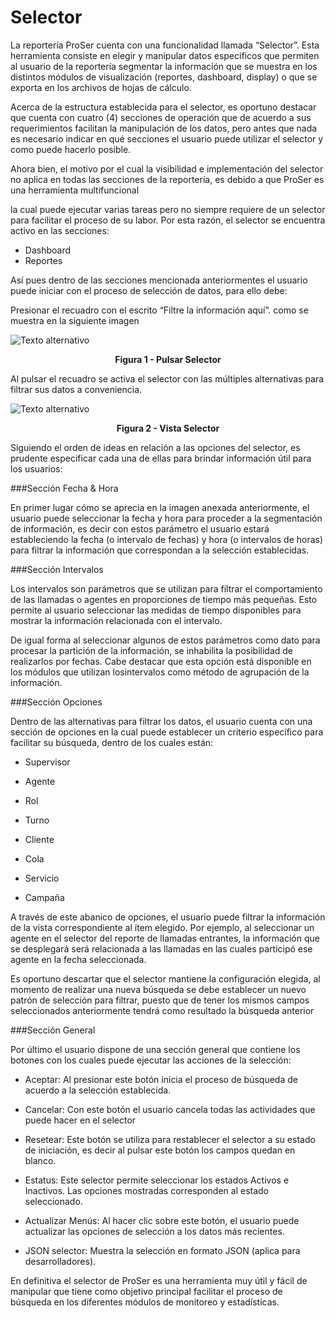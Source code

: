 <justify>

# Selector

La reportería ProSer cuenta con una funcionalidad llamada “Selector”. Esta herramienta
consiste en elegir y manipular datos específicos que permiten al usuario de la reportería
segmentar la información que se muestra en los distintos módulos de visualización (reportes,
dashboard, display) o que se exporta en los archivos de hojas de cálculo.

Acerca de la estructura establecida para el selector, es oportuno destacar que cuenta
con cuatro (4) secciones de operación que de acuerdo a sus requerimientos facilitan la
manipulación de los datos, pero antes que nada es necesario indicar en qué secciones el
usuario puede utilizar el selector y como puede hacerlo posible.

Ahora bien, el motivo por el cual la visibilidad e implementación del selector no aplica en
todas las secciones de la reportería, es debido a que ProSer es una herramienta multifuncional

la cual puede ejecutar varias tareas pero no siempre requiere de un selector para facilitar el
proceso de su labor. Por esta razón, el selector se encuentra activo en las secciones:

- Dashboard
- Reportes

Así pues dentro de las secciones mencionada anteriormentes el usuario puede iniciar
con el proceso de selección de datos, para ello debe:


Presionar el recuadro con el escrito “Filtre la información aquí”. como se muestra en la
siguiente imagen

![Texto alternativo](/img/08-selector/01-selector/pulsar-selector.jpg)

**<center>Figura 1 - Pulsar Selector </center>**

Al pulsar el recuadro se activa el selector con las múltiples alternativas para filtrar sus
datos a conveniencia.

![Texto alternativo](/img/08-selector/01-selector/pulsar-selector.jpg)

**<center>Figura 2 - Vista Selector </center>**

Siguiendo el orden de ideas en relación a las opciones del selector, es prudente
especificar cada una de ellas para brindar información útil para los usuarios:

###Sección Fecha & Hora

En primer lugar cómo se aprecia en la imagen anexada anteriormente, el usuario
puede seleccionar la fecha y hora para proceder a la segmentación de información, es
decir con estos parámetro el usuario estará estableciendo la fecha (o intervalo de
fechas) y hora (o intervalos de horas) para filtrar la información que correspondan a la
selección establecidas.

###Sección Intervalos

Los intervalos son parámetros que se utilizan para filtrar el comportamiento de
las llamadas o agentes en proporciones de tiempo más pequeñas. Esto permite al
usuario seleccionar las medidas de tiempo disponibles para mostrar la información
relacionada con el intervalo.

De igual forma al seleccionar algunos de estos parámetros como dato para
procesar la partición de la información, se inhabilita la posibilidad de realizarlos por
fechas. Cabe destacar que esta opción está disponible en los módulos que utilizan losintervalos como método de agrupación de la información.

###Sección Opciones

Dentro de las alternativas para filtrar los datos, el usuario cuenta con una
sección de opciones en la cual puede establecer un criterio específico para facilitar su
búsqueda, dentro de los cuales están:

- Supervisor

- Agente

- Rol

- Turno

- Cliente

- Cola

- Servicio

- Campaña

A través de este abanico de opciones, el usuario puede filtrar la información de
la vista correspondiente al ítem elegido. Por ejemplo, al seleccionar un agente en el
selector del reporte de llamadas entrantes, la información que se desplegará será
relacionada a las llamadas en las cuales participó ese agente en la fecha seleccionada.

Es oportuno descartar que el selector mantiene la configuración elegida, al
momento de realizar una nueva búsqueda se debe establecer un nuevo patrón de
selección para filtrar, puesto que de tener los mismos campos seleccionados
anteriormente tendrá como resultado la búsqueda anterior

###Sección General

Por último el usuario dispone de una sección general que contiene los botones
con los cuales puede ejecutar las acciones de la selección:

- Aceptar: Al presionar este botón inicia el proceso de búsqueda de acuerdo a la selección establecida.

- Cancelar: Con este botón el usuario cancela todas las actividades que puede hacer en el selector

- Resetear: Este botón se utiliza para restablecer el selector a su estado de iniciación, es decir al pulsar este botón los campos quedan en blanco.

- Estatus: Este selector permite seleccionar los estados Activos e Inactivos. Las opciones mostradas corresponden al estado seleccionado.

- Actualizar Menús: Al hacer clic sobre este botón, el usuario puede actualizar las opciones de selección a los datos más recientes.
- JSON selector: Muestra la selección en formato JSON (aplica para desarrolladores).

En definitiva el selector de ProSer es una herramienta muy útil y fácil de
manipular que tiene como objetivo principal facilitar el proceso de búsqueda en los
diferentes módulos de monitoreo y estadísticas.

<justify>